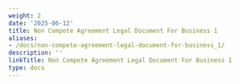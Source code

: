 ```yaml
---
weight: 2
date: '2025-06-12'
title: Non Compete Agreement Legal Document For Business 1
aliases:
- /docs/non-compete-agreement-legal-document-for-business_1/
description: ''
linkTitle: Non Compete Agreement Legal Document For Business 1
type: docs
---
```


